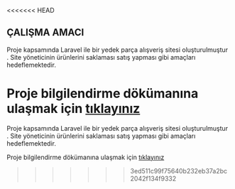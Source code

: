 <<<<<<< HEAD

## ÇALIŞMA AMACI

Proje kapsamında Laravel ile bir yedek parça alışveriş sitesi oluşturulmuştur . Site yöneticinin ürünlerini saklaması satış yapması gibi amaçları hedeflemektedir.


Proje bilgilendirme dökümanına ulaşmak için [tıklayınız](https://drive.google.com/file/d/1_Ci4v-q318S3ef1ORvZg3IUcquxfyyvX/view?usp=sharing)
=======
Proje kapsamında Laravel ile bir yedek parça alışveriş sitesi oluşturulmuştur . Site yöneticinin ürünlerini saklaması satış yapması gibi amaçları hedeflemektedir.

Proje bilgilendirme dökümanına ulaşmak için [tıklayınız](https://drive.google.com/file/d/1SZu2sO4HuV3GvYNFdnAIBf3imCe7Skha/view?usp=sharing)

>>>>>>> 3ed511c99f75640b232eb37a2bc2042f134f9332
